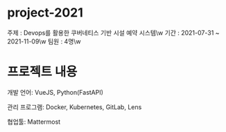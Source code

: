 # project-2021

주제 : Devops를 활용한 쿠버네티스 기반 시설 예약 시스템\w
기간 : 2021-07-31 ~ 2021-11-09\w
팀원 : 4명\w

# 프로젝트 내용
개발 언어: VueJS, Python(FastAPI)

관리 프로그램: Docker, Kubernetes, GitLab, Lens

협업툴: Mattermost
